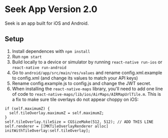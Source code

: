 # Seek App Version 2.0

Seek is an app built for iOS and Android. 

## Setup

1. Install dependences with `npm install`
2. Run `npm start`
3. Build locally to a device or simulator by running `react-native run-ios` or `react-native run-android`
4. Go to `android/app/src/main/res/values` and rename config.xml.example to config.xml (and change its values to match your API keys)
5. Rename config.example.js to config.js and change the JWT secret.
6. When installing the `react-native-maps` library, you'll need to add one line of code to `react-native-maps/lib/ios/AirMaps/AIRMapUrlTile.m`. This is a fix to make sure tile overlays do not appear choppy on iOS: 

```
if (self.maximumZ) {
  self.tileOverlay.maximumZ = self.maximumZ;
}
self.tileOverlay.tileSize = CGSizeMake(512, 512); // ADD THIS LINE
self.renderer = [[MKTileOverlayRenderer alloc] initWithTileOverlay:self.tileOverlay];
```
